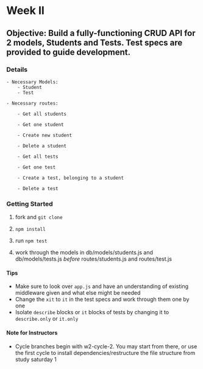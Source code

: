 # Week II

## Objective: Build a fully-functioning CRUD API for 2 models, Students and Tests. Test specs are provided to guide development.

### Details

	- Necessary Models:
		- Student
		- Test

	- Necessary routes:

		- Get all students

		- Get one student

		- Create new student

		- Delete a student

		- Get all tests

		- Get one test

		- Create a test, belonging to a student

		- Delete a test



### Getting Started
1) fork and `git clone`

2) `npm install`

3) run `npm test`

4) work through the models in db/models/students.js and db/models/tests.js *before* routes/students.js and routes/test.js


#### Tips
- Make sure to look over `app.js` and have an understanding of existing middleware given and what else might be needed
- Change the `xit` to `it` in the test specs and work through them one by one
- Isolate `describe` blocks or `it` blocks of tests by changing it to `describe.only` or `it.only`

#### Note for Instructors
- Cycle branches begin with w2-cycle-2. You may start from there, or use the first cycle to install dependencies/restructure the file structure from study saturday 1


